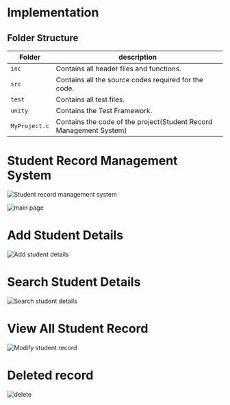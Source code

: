 # Implementation

## Folder Structure
Folder        | description
--------------| ----------------------------------------------
`inc`         |  Contains all header files and functions.
`src`         |  Contains all the source codes required for the code.
`test`        |  Contains all test files.
`unity`       | Contains the Test Framework.
`MyProject.c` | Contains the code of the project(Student Record Management System)



# Student Record Management System
![Student record management system](https://user-images.githubusercontent.com/86227942/161249477-821b26be-8fde-43a0-8308-f7469cb4097a.png)

![main page](https://user-images.githubusercontent.com/86227942/161249963-25f74a1a-f1ae-4b84-b0de-59ebd940e1e4.png)




# Add Student Details
![Add student details](https://user-images.githubusercontent.com/86227942/161249619-b4824a5f-29d9-465c-a982-79db81854f4b.png)


# Search Student Details
![Search student details](https://user-images.githubusercontent.com/86227942/161250093-61f38b27-9154-4e93-a789-dfeb4d731ef8.png)


# View All Student Record
![Modify student record](https://user-images.githubusercontent.com/86227942/161250248-b2269101-147a-41d7-9f5d-da761416e931.png)


# Deleted record
![delete](https://user-images.githubusercontent.com/86227942/161250406-1e62ac59-1847-4b11-acbd-a52b009ebd1a.png)


